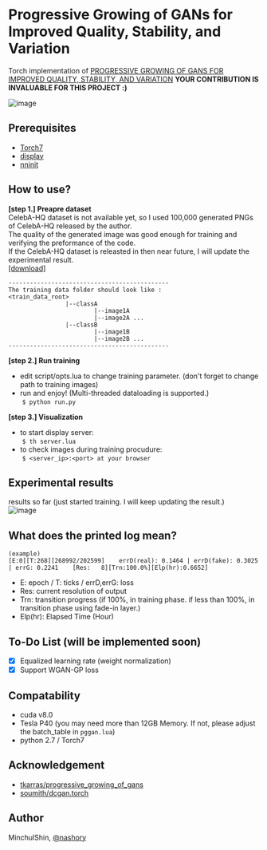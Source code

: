 # Progressive Growing of GANs for Improved Quality, Stability, and Variation
  
Torch implementation of [PROGRESSIVE GROWING OF GANS FOR IMPROVED QUALITY, STABILITY, AND VARIATION](http://research.nvidia.com/sites/default/files/pubs/2017-10_Progressive-Growing-of//karras2017gan-paper.pdf)
__YOUR CONTRIBUTION IS INVALUABLE FOR THIS PROJECT :)__ 

![image](https://puu.sh/ydG0E/e0f32b0d92.png)


## Prerequisites
+ [Torch7](http://torch.ch/docs/getting-started.html#_)
+ [display](https://github.com/szym/display)
+ [nninit](https://github.com/Kaixhin/nninit)


## How to use?

__[step 1.] Preapre dataset__   
CelebA-HQ dataset is not available yet, so I used 100,000 generated PNGs of CelebA-HQ released by the author.   
The quality of the generated image was good enough for training and verifying the preformance of the code.  
If the CelebA-HQ dataset is releasted in then near future, I will update the experimental result.  
[[download]](https://drive.google.com/open?id=0B4qLcYyJmiz0MUVMVFEyclJnRmc)

~~~
---------------------------------------------
The training data folder should look like : 
<train_data_root>
                |--classA
                        |--image1A
                        |--image2A ...
                |--classB
                        |--image1B
                        |--image2B ...
---------------------------------------------
~~~

__[step 2.] Run training__   
  + edit script/opts.lua to change training parameter. (don't forget to change path to training images)
  + run and enjoy!  (Multi-threaded dataloading is supported.)  
  `$ python run.py`

__[step 3.] Visualization__  
  + to start display server:  
  `$ th server.lua`
  + to check images during training procudure:  
  `$ <server_ip>:<port> at your browser`

## Experimental results
results so far (just started training. I will keep updating the result.)  
![image](https://puu.sh/ydFYx/46cb67da75.png)

## What does the printed log mean?
~~~
(example)
[E:0][T:268][268992/202599]    errD(real): 0.1464 | errD(fake): 0.3025 | errG: 0.2241    [Res:   8][Trn:100.0%][Elp(hr):0.6652]
~~~
+ E: epoch / T: ticks / errD,errG: loss
+ Res: current resolution of output
+ Trn: transition progress (if 100%, in training phase. if less than 100%, in transition phase using fade-in layer.)
+ Elp(hr): Elapsed Time (Hour)



## To-Do List (will be implemented soon)
- [X] Equalized learning rate (weight normalization)
- [X] Support WGAN-GP loss

## Compatability
+ cuda v8.0
+ Tesla P40 (you may need more than 12GB Memory. If not, please adjust the batch_table in `pggan.lua`)
+ python 2.7 / Torch7

## Acknowledgement
+ [tkarras/progressive_growing_of_gans](https://github.com/tkarras/progressive_growing_of_gans)
+ [soumith/dcgan.torch](https://github.com/soumith/dcgan.torch)

## Author
MinchulShin, [@nashory](https://github.com/nashory)
